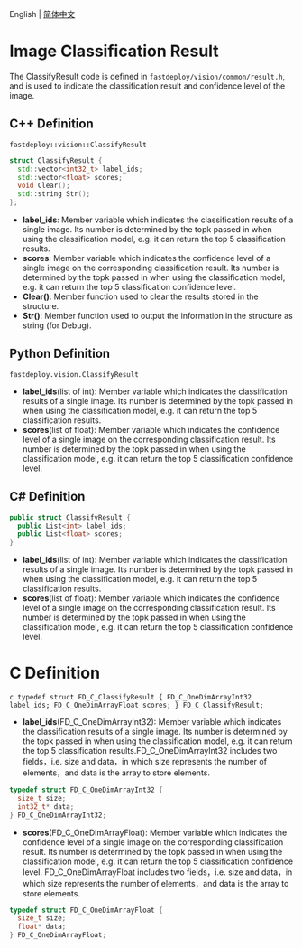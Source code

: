 English | [简体中文](classification_result_CN.md)
# Image Classification Result

The ClassifyResult code is defined in `fastdeploy/vision/common/result.h`, and is used to indicate the classification result and confidence level of the image.

## C++ Definition

`fastdeploy::vision::ClassifyResult`

```c++
struct ClassifyResult {
  std::vector<int32_t> label_ids;
  std::vector<float> scores;
  void Clear();
  std::string Str();
};
```

- **label_ids**: Member variable which indicates the classification results of a single image. Its number is determined by the topk passed in when using the classification model, e.g. it can return the top 5 classification results.
- **scores**: Member variable which indicates the confidence level of a single image on the corresponding classification result. Its number is determined by the topk passed in when using the classification model, e.g. it can return the top 5 classification confidence level.
- **Clear()**: Member function used to clear the results stored in the structure.
- **Str()**: Member function used to output the information in the structure as string (for Debug).

## Python Definition

`fastdeploy.vision.ClassifyResult`

- **label_ids**(list of int): Member variable which indicates the classification results of a single image. Its number is determined by the topk passed in when using the classification model, e.g. it can return the top 5 classification results.
- **scores**(list of float): Member variable which indicates the confidence level of a single image on the corresponding classification result. Its number is determined by the topk passed in when using the classification model, e.g. it can return the top 5 classification confidence level.

## C# Definition

```C#
public struct ClassifyResult {
  public List<int> label_ids;
  public List<float> scores;
}
```

- **label_ids**(list of int): Member variable which indicates the classification results of a single image. Its number is determined by the topk passed in when using the classification model, e.g. it can return the top 5 classification results.
- **scores**(list of float): Member variable which indicates the confidence level of a single image on the corresponding classification result. Its number is determined by the topk passed in when using the classification model, e.g. it can return the top 5 classification confidence level.

# C Definition

`c
typedef struct FD_C_ClassifyResult {
  FD_C_OneDimArrayInt32 label_ids;
  FD_C_OneDimArrayFloat scores;
} FD_C_ClassifyResult;
`

- **label_ids**(FD_C_OneDimArrayInt32): Member variable which indicates the classification results of a single image. Its number is determined by the topk passed in when using the classification model, e.g. it can return the top 5 classification results.FD_C_OneDimArrayInt32 includes two fields，i.e. size and data，in which size represents the number of elements，and data is the array to store elements.

```c
typedef struct FD_C_OneDimArrayInt32 {
  size_t size;
  int32_t* data;
} FD_C_OneDimArrayInt32;
```

- **scores**(FD_C_OneDimArrayFloat): Member variable which indicates the confidence level of a single image on the corresponding classification result. Its number is determined by the topk passed in when using the classification model, e.g. it can return the top 5 classification confidence level. FD_C_OneDimArrayFloat includes two fields，i.e. size and data，in which size represents the number of elements，and data is the array to store elements.

```c
typedef struct FD_C_OneDimArrayFloat {
  size_t size;
  float* data;
} FD_C_OneDimArrayFloat;
```

